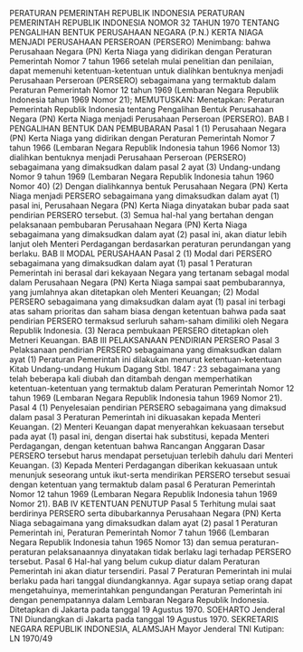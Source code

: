  PERATURAN PEMERINTAH REPUBLIK INDONESIA PERATURAN PEMERINTAH REPUBLIK INDONESIA NOMOR 32 TAHUN 1970 TENTANG PENGALIHAN BENTUK PERUSAHAAN NEGARA (P.N.) KERTA NIAGA MENJADI PERUSAHAAN PERSEROAN (PERSERO)
Menimbang:
 bahwa Perusahaan Negara (PN) Kerta Niaga yang didirikan dengan Peraturan Pemerintah Nomor 7 tahun 1966 setelah mulai penelitian dan penilaian, dapat memenuhi ketentuan-ketentuan untuk dialihkan bentuknya menjadi Perusahaan Perseroan (PERSERO) sebagaimana yang termaktub dalam Peraturan Pemerintah Nomor 12 tahun 1969 (Lembaran Negara Republik Indonesia tahun 1969 Nomor 21);
MEMUTUSKAN:
 Menetapkan: Peraturan Pemerintah Republik Indonesia tentang Pengalihan Bentuk Perusahaan Negara (PN) Kerta Niaga menjadi Perusahaan Perseroan (PERSERO). BAB I PENGALIHAN BENTUK DAN PEMBUBARAN
Pasal 1
(1) Perusahaan Negara (PN) Kerta Niaga yang didirikan dengan Peraturan Pemerintah Nomor 7 tahun 1966 (Lembaran Negara Republik Indonesia tahun 1966 Nomor 13) dialihkan bentuknya menjadi Perusahaan Perseroan (PERSERO) sebagaimana yang dimaksudkan dalam pasal 2 ayat (3) Undang-undang Nomor 9 tahun 1969 (Lembaran Negara Republik Indonesia tahun 1960 Nomor 40) (2) Dengan dialihkannya bentuk Perusahaan Negara (PN) Kerta Niaga menjadi PERSERO sebagaimana yang dimaksudkan dalam ayat (1) pasal ini, Perusahaan Negara (PN) Kerta Niaga dinyatakan bubar pada saat pendirian PERSERO tersebut. (3) Semua hal-hal yang bertahan dengan pelaksanaan pembubaran Perusahaan Negara (PN) Kerta Niaga sebagaimana yang dimaksudkan dalam ayat (2) pasal ini, akan diatur lebih lanjut oleh Menteri Perdagangan berdasarkan peraturan perundangan yang berlaku. BAB II MODAL PERUSAHAAN
Pasal 2
(1) Modal dari PERSERO sebagaimana yang dimaksudkan dalam ayat (1) pasal 1 Peraturan Pemerintah ini berasal dari kekayaan Negara yang tertanam sebagal modal dalam Perusahaan Negara (PN) Kerta Niaga sampai saat pembubarannya, yang jumlahnya akan ditetapkan oleh Menteri Keuangan;
(2) Modal PERSERO sebagaimana yang dimaksudkan dalam ayat (1) pasal ini terbagi atas saham prioritas dan saham biasa dengan ketentuan bahwa pada saat pendirian PERSERO termaksud serluruh saham-saham dimiliki oleh Negara Republik Indonesia. (3) Neraca pembukaan PERSERO ditetapkan oleh Metneri Keuangan. BAB III PELAKSANAAN PENDIRIAN PERSERO
Pasal 3
Pelaksanaan pendirian PERSERO sebagaimana yang dimaksudkan dalam ayat (1) Peraturan Pemerintah ini dilakukan menurut ketentuan-ketentuan Kitab Undang-undang Hukum Dagang Stbl. 1847 : 23 sebagaimana yang telah beberapa kali diubah dan ditambah dengan memperhatikan ketentuan-ketentuan yang termaktub dalam Peraturan Pemerintah Nomor 12 tahun 1969 (Lembaran Negara Republik Indonesia tahun 1969 Nomor 21). Pasal 4 (1) Penyelesaian pendirian PERSERO sebagaimana yang dimaksud dalam pasal 3 Peraturan Pemerintah ini dikuasakan kepada Menteri Keuangan. (2) Menteri Keuangan dapat menyerahkan kekuasaan tersebut pada ayat (1) pasal ini, dengan disertai hak substitusi, kepada Menteri Perdagangan, dengan ketentuan bahwa Rancangan Anggaran Dasar PERSERO tersebut harus mendapat persetujuan terlebih dahulu dari Menteri Keuangan. (3) Kepada Menteri Perdagangan diberikan kekuasaan untuk menunjuk seseorang untuk ikut-serta mendirikan PERSERO tersebut sesuai dengan ketentuan yang termaktub dalam pasal 6 Peraturan Pemerintah Nomor 12 tahun 1969 (Lembaran Negara Republik Indonesia tahun 1969 Nomor 21). BAB IV KETENTUAN PENUTUP
Pasal 5
Terhitung mulai saat berdirinya PERSERO serta dibubarkannya Perusahaan Negara (PN) Kerta Niaga sebagaimana yang dimaksudkan dalam ayat (2) pasal 1 Peraturan Pemerintah ini, Peraturan Pemerintah Nomor 7 tahun 1966 (Lembaran Negara Republik Indonesia tahun 1965 Nomor 13) dan semua peraturan-peraturan pelaksanaannya dinyatakan tidak berlaku lagi terhadap PERSERO tersebut. Pasal 6 Hal-hal yang belum cukup diatur dalam Peraturan Pemerintah ini akan diatur tersendiri. Pasal 7 Peraturan Pemerintah ini mulai berlaku pada hari tanggal diundangkannya. Agar supaya setiap orang dapat mengetahuinya, memerintahkan pengundangan Peraturan Pemerintah ini dengan penempatannya dalam Lembaran Negara Republik Indonesia. Ditetapkan di Jakarta pada tanggal 19 Agustus 1970. SOEHARTO Jenderal TNI Diundangkan di Jakarta pada tanggal 19 Agustus 1970. SEKRETARIS NEGARA REPUBLIK INDONESIA, ALAMSJAH Mayor Jenderal TNI Kutipan: LN 1970/49